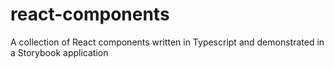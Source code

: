 # react-components
A collection of React components written in Typescript and demonstrated in a Storybook application
